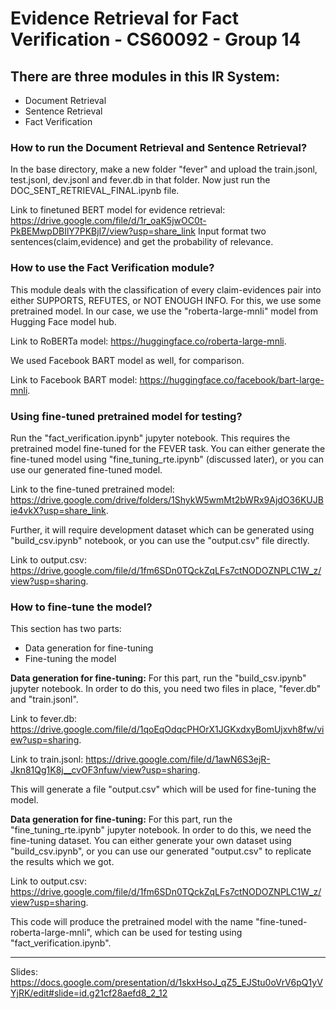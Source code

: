 # Evidence Retrieval for Fact Verification - CS60092 - Group 14

## There are three modules in this IR System:
* Document Retrieval
* Sentence Retrieval
* Fact Verification

### How to run the Document Retrieval and Sentence Retrieval?
In the base directory, make a new folder "fever" and upload the train.jsonl, test.jsonl, dev.jsonl and fever.db in that folder. Now just run the DOC_SENT_RETRIEVAL_FINAL.ipynb file.

Link to finetuned BERT model for evidence retrieval: https://drive.google.com/file/d/1r_oaK5jwOC0t-PkBEMwpDBIlY7PKBjI7/view?usp=share_link
Input format two sentences(claim,evidence) and get the probability of relevance. 

### How to use the Fact Verification module?
This module deals with the classification of every claim-evidences pair into either SUPPORTS, REFUTES, or NOT ENOUGH INFO. For this, we use some pretrained model. In our case, we use the "roberta-large-mnli" model from Hugging Face model hub. 

Link to RoBERTa model: https://huggingface.co/roberta-large-mnli.

We used Facebook BART model as well, for comparison.

Link to Facebook BART model: https://huggingface.co/facebook/bart-large-mnli.

### Using fine-tuned pretrained model for testing?
Run the "fact_verification.ipynb" jupyter notebook. This requires the pretrained model fine-tuned for the FEVER task. You can either generate the fine-tuned model using "fine_tuning_rte.ipynb" (discussed later), or you can use our generated fine-tuned model.

Link to the fine-tuned pretrained model: https://drive.google.com/drive/folders/1ShykW5wmMt2bWRx9AjdO36KUJBie4vkX?usp=share_link.

Further, it will require development dataset which can be generated using "build_csv.ipynb" notebook, or you can use the "output.csv" file directly.

Link to output.csv: https://drive.google.com/file/d/1fm6SDn0TQckZqLFs7ctNODOZNPLC1W_z/view?usp=sharing.

### How to fine-tune the model?
This section has two parts:
* Data generation for fine-tuning
* Fine-tuning the  model

**Data generation for fine-tuning:**
For this part, run the "build_csv.ipynb" jupyter notebook. In order to do this, you need two files in place, "fever.db" and "train.jsonl".

Link to fever.db: https://drive.google.com/file/d/1qoEqOdqcPHOrX1JGKxdxyBomUjxvh8fw/view?usp=sharing.

Link to train.jsonl: https://drive.google.com/file/d/1awN6S3ejR-Jkn81Qg1K8j__cvOF3nfuw/view?usp=sharing.

This will generate a file "output.csv" which will be used for fine-tuning the model.

**Data generation for fine-tuning:**
For this part, run the "fine_tuning_rte.ipynb" jupyter notebook. In order to do this, we need the fine-tuning dataset. You can either generate your own dataset using "build_csv.ipynb", or you can use our generated "output.csv" to replicate the results which we got.

Link to output.csv: https://drive.google.com/file/d/1fm6SDn0TQckZqLFs7ctNODOZNPLC1W_z/view?usp=sharing.

This code will produce the pretrained model with the name "fine-tuned-roberta-large-mnli", which can be used for testing using "fact_verification.ipynb".

---

Slides:
https://docs.google.com/presentation/d/1skxHsoJ_qZ5_EJStu0oVrV6pQ1yVYjRK/edit#slide=id.g21cf28aefd8_2_12
